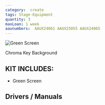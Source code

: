 ```yaml
---
category:  create
tags: Stage-Equipment
quantity: 3
maxLoan: 1 week
aaunumbers:  AAUX24061 AAUX25055 AAUX24065
---
```

![Green Screen](https://www.terralec.co.uk/Portals/54/product/images/164804_GREENSCREEN1.jpg)

Chroma Key Background
## KIT INCLUDES:
-  Green Screen

## Drivers / Manuals
[]()



